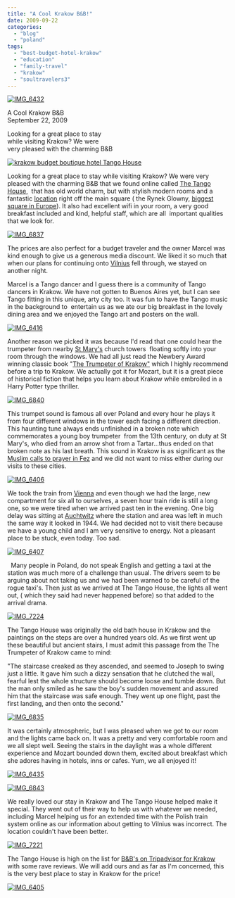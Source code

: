 ```yaml
---
title: "A Cool Krakow B&B!"
date: 2009-09-22
categories: 
  - "blog"
  - "poland"
tags: 
  - "best-budget-hotel-krakow"
  - "education"
  - "family-travel"
  - "krakow"
  - "soultravelers3"
---
```


[![IMG_6432](https://pub-ac94b3f306b24c0dba4238943c97f2e1.r2.dev/6a00e5502a950788330120a5e3f8ba970c.jpg)](https://pub-ac94b3f306b24c0dba4238943c97f2e1.r2.dev/6a00e5502a950788330120a5e3f8ba970c.jpg)

A Cool Krakow B&B  
September 22, 2009

Looking for a great place to stay  
while visiting Krakow? We were  
very pleased with the charming B&B

<!--more-->

[![krakow budget boutique hotel Tango House](https://pub-ac94b3f306b24c0dba4238943c97f2e1.r2.dev/6a00e5502a950788330120a58d641a970b.jpg "krakow budget boutique hotel Tango House")](https://pub-ac94b3f306b24c0dba4238943c97f2e1.r2.dev/6a00e5502a950788330120a58d641a970b.jpg)

Looking for a great place to stay while visiting Krakow? We were very pleased with the charming B&B that we found online called [The Tango House](http://www.tangohouse.pl/),  that has old world charm, but with stylish modern rooms and a fantastic [location](http://en.wikipedia.org/wiki/Krak%C3%B3w) right off the main square ( the Rynek Glowny, [biggest square in Europe](http://www.cracow-life.com/poland/krakow-market-square)). It also had excellent wifi in your room, a very good breakfast included and kind, helpful staff, which are all  important qualities that we look for. 

[![IMG_6837](https://pub-ac94b3f306b24c0dba4238943c97f2e1.r2.dev/6a00e5502a950788330120a5e40912970c.jpg)](https://pub-ac94b3f306b24c0dba4238943c97f2e1.r2.dev/6a00e5502a950788330120a5e40912970c.jpg)

The prices are also perfect for a budget traveler and the owner Marcel was kind enough to give us a generous media discount. We liked it so much that when our plans for continuing onto [Vilnius](http://en.wikipedia.org/wiki/Vilnius) fell through, we stayed on another night.

Marcel is a Tango dancer and I guess there is a community of Tango dancers in Krakow. We have not gotten to Buenos Aires yet, but I can see Tango fitting in this unique, arty city too. It was fun to have the Tango music in the background to  entertain us as we ate our big breakfast in the lovely dining area and we enjoyed the Tango art and posters on the wall. 

[![IMG_6416](https://pub-ac94b3f306b24c0dba4238943c97f2e1.r2.dev/6a00e5502a950788330120a58d6fc5970b.jpg)](https://pub-ac94b3f306b24c0dba4238943c97f2e1.r2.dev/6a00e5502a950788330120a58d6fc5970b.jpg)

  
Another reason we picked it was because I'd read that one could hear the trumpeter from nearby [St Mary's](http://en.wikipedia.org/wiki/St._Mary%27s_Basilica,_Krak%C3%B3w) church towers  floating softly into your room through the windows. We had all just read the Newbery Award winning classic book "[The Trumpeter of Krakow"](http://en.wikipedia.org/wiki/The_Trumpeter_of_Krakow) which I highly recommend before a trip to Krakow. We actually got it for Mozart, but it is a great piece of historical fiction that helps you learn about Krakow while embroiled in a Harry Potter type thriller. 

[![IMG_6840](https://pub-ac94b3f306b24c0dba4238943c97f2e1.r2.dev/6a00e5502a950788330120a5e40dd3970c.jpg)](http://soultravelers3new.local/wp-content/uploads/wp-content/uploads/2025/09/6a00e5502a950788330120a5e40dd3970c-150x150.jpg)

  
  
This trumpet sound is famous all over Poland and every hour he plays it from four different windows in the tower each facing a different direction. This haunting tune always ends unfinished in a broken note which commemorates a young boy trumpeter  from the 13th century, on duty at St Mary's, who died from an arrow shot from a Tartar...thus ended on that broken note as his last breath. This sound in Krakow is as significant as the [Muslim calls to prayer in Fez](http://soultravelers3new.local/2007/03/dar-seffarine.html) and we did not want to miss either during our visits to these cities. 

[![IMG_6406](https://pub-ac94b3f306b24c0dba4238943c97f2e1.r2.dev/6a00e5502a950788330120a58d72d6970b.jpg)](http://soultravelers3new.local/wp-content/uploads/wp-content/uploads/2025/09/6a00e5502a950788330120a58d72d6970b-150x150.jpg)

  
  
We took the train from [Vienna](http://soultravelers3new.local/2007/12/finally-vienna.html) and even though we had the large, new compartment for six all to ourselves, a seven hour train ride is still a long one, so we were tired when we arrived past ten in the evening. One big delay was sitting at [Auchtwitz](http://www.youtube.com/watch?v=M2yUCA1qqDk) where the station and area was left in much the same way it looked in 1944. We had decided not to visit there because we have a young child and I am very sensitive to energy. Not a pleasant place to be stuck, even today. Too sad.

[![IMG_6407](https://pub-ac94b3f306b24c0dba4238943c97f2e1.r2.dev/6a00e5502a950788330120a58d77bc970b.jpg)](https://pub-ac94b3f306b24c0dba4238943c97f2e1.r2.dev/6a00e5502a950788330120a58d77bc970b.jpg)

  Many people in Poland, do not speak English and getting a taxi at the station was much more of a challenge than usual. The drivers seem to be arguing about not taking us and we had been warned to be careful of the rogue taxi's. Then just as we arrived at The Tango House, the lights all went out, ( which they said had never happened before) so that added to the arrival drama.

[![IMG_7224](https://pub-ac94b3f306b24c0dba4238943c97f2e1.r2.dev/6a00e5502a950788330120a5e40c0e970c.jpg)](https://pub-ac94b3f306b24c0dba4238943c97f2e1.r2.dev/6a00e5502a950788330120a5e40c0e970c.jpg)

  
  
The Tango House was originally the old bath house in Krakow and the paintings on the steps are over a hundred years old. As we first went up these beautiful but ancient stairs, I must admit this passage from the The Trumpeter of Krakow came to mind:  
  
"The staircase creaked as they ascended, and seemed to Joseph to swing just a little. It gave him such a dizzy sensation that he clutched the wall, fearful lest the whole structure should become loose and tumble down. But the man only smiled as he saw the boy's sudden movement and assured him that the staircase was safe enough. They went up one flight, past the first landing, and then onto the second."

[![IMG_6835](https://pub-ac94b3f306b24c0dba4238943c97f2e1.r2.dev/6a00e5502a950788330120a5e40fcb970c.jpg)](https://pub-ac94b3f306b24c0dba4238943c97f2e1.r2.dev/6a00e5502a950788330120a5e40fcb970c.jpg)

  
  
It was certainly atmospheric, but I was pleased when we got to our room and the lights came back on. It was a pretty and very comfortable room and we all slept well. Seeing the stairs in the daylight was a whole different experience and Mozart bounded down them, excited about breakfast which she adores having in hotels, inns or cafes. Yum, we all enjoyed it!

[![IMG_6435](https://pub-ac94b3f306b24c0dba4238943c97f2e1.r2.dev/6a00e5502a950788330120a5e410c6970c.jpg)](https://pub-ac94b3f306b24c0dba4238943c97f2e1.r2.dev/6a00e5502a950788330120a5e410c6970c.jpg)

[![IMG_6843](https://pub-ac94b3f306b24c0dba4238943c97f2e1.r2.dev/6a00e5502a950788330120a58d7570970b.jpg)](https://pub-ac94b3f306b24c0dba4238943c97f2e1.r2.dev/6a00e5502a950788330120a58d7570970b.jpg)

  
  
We really loved our stay in Krakow and The Tango House helped make it special. They went out of their way to help us with whatever we needed, including Marcel helping us for an extended time with the Polish train system online as our information about getting to Vilnius was incorrect. The location couldn't have been better. 

[![IMG_7221](https://pub-ac94b3f306b24c0dba4238943c97f2e1.r2.dev/6a00e5502a950788330120a5e416d5970c.jpg)](https://pub-ac94b3f306b24c0dba4238943c97f2e1.r2.dev/6a00e5502a950788330120a5e416d5970c.jpg)

  
  
The Tango House is high on the list for [B&B's on Tripadvisor for Krakow](http://www.tripadvisor.com/) with some rave reviews. We will add ours and as far as I'm concerned, this is the very best place to stay in Krakow for the price!

[![IMG_6405](https://pub-ac94b3f306b24c0dba4238943c97f2e1.r2.dev/6a00e5502a950788330120a58d7b10970b.jpg)](https://pub-ac94b3f306b24c0dba4238943c97f2e1.r2.dev/6a00e5502a950788330120a58d7b10970b.jpg)
